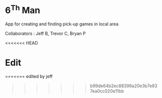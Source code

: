 # 6<sup>Th</sup> Man
App for creating and finding pick-up games in local area

Collaborators : Jeff B, Trevor C, Bryan P

<<<<<<< HEAD
# Edit
=======
edited by jeff
>>>>>>> b99de64b2ec88396a20e3b7e837ea0cc020e11bb
